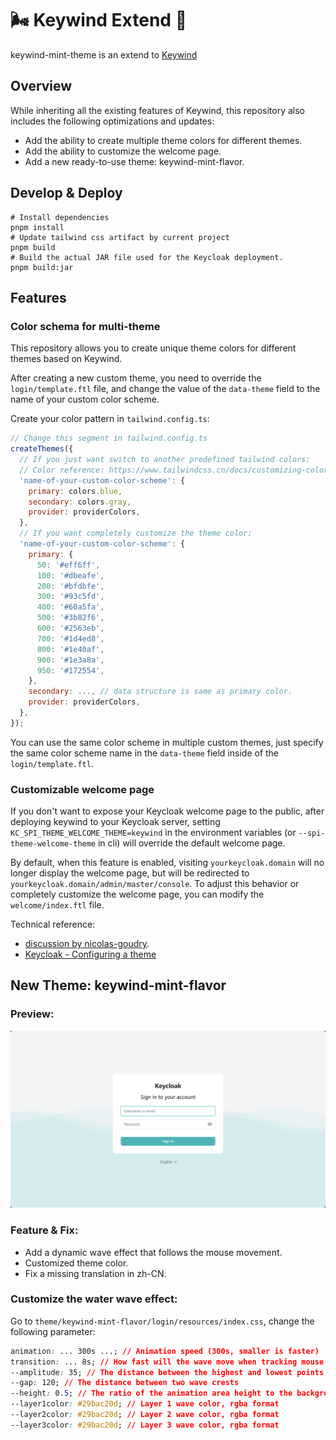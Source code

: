 # :wind_face: Keywind Extend :wind_chime:

keywind-mint-theme is an extend to [Keywind](https://github.com/lukin/keywind)

## Overview

While inheriting all the existing features of Keywind, this repository also includes the following optimizations and updates:

- Add the ability to create multiple theme colors for different themes.
- Add the ability to customize the welcome page.
- Add a new ready-to-use theme: keywind-mint-flavor.

## Develop & Deploy

```shell
# Install dependencies
pnpm install
# Update tailwind css artifact by current project
pnpm build
# Build the actual JAR file used for the Keycloak deployment.
pnpm build:jar
```

## Features

### Color schema for multi-theme

This repository allows you to create unique theme colors for different themes based on Keywind.

After creating a new custom theme, you need to override the `login/template.ftl` file, and change the value of the `data-theme` field to the name of your custom color scheme.

Create your color pattern in `tailwind.config.ts`:

```js
// Change this segment in tailwind.config.ts
createThemes({
  // If you just want switch to another predefined tailwind colors:
  // Color reference: https://www.tailwindcss.cn/docs/customizing-colors
  'name-of-your-custom-color-scheme': {
    primary: colors.blue,
    secondary: colors.gray,
    provider: providerColors,
  },
  // If you want completely customize the theme color:
  'name-of-your-custom-color-scheme': {
    primary: {
      50: '#eff6ff',
      100: '#dbeafe',
      200: '#bfdbfe',
      300: '#93c5fd',
      400: '#60a5fa',
      500: '#3b82f6',
      600: '#2563eb',
      700: '#1d4ed8',
      800: '#1e40af',
      900: '#1e3a8a',
      950: '#172554',
    },
    secondary: ..., // data structure is same as primary color.
    provider: providerColors,
  },
});
```

You can use the same color scheme in multiple custom themes, just specify the same color scheme name in the `data-theme` field inside of the `login/template.ftl`.

### Customizable welcome page

If you don't want to expose your Keycloak welcome page to the public, after deploying keywind to your Keycloak server, setting `KC_SPI_THEME_WELCOME_THEME=keywind` in the environment variables (or `--spi-theme-welcome-theme` in cli) will override the default welcome page.

By default, when this feature is enabled, visiting `yourkeycloak.domain` will no longer display the welcome page, but will be redirected to `yourkeycloak.domain/admin/master/console`. To adjust this behavior or completely customize the welcome page, you can modify the `welcome/index.ftl` file.

Technical reference:

- [discussion by nicolas-goudry](https://github.com/keycloak/keycloak/discussions/10467).
- [Keycloak - Configuring a theme](https://www.keycloak.org/docs/23.0.4/server_development/index.html#configuring-a-theme)

## New Theme: keywind-mint-flavor

### Preview:

![Preview](./docs/images/keywind-mint-flavor.png)

### Feature & Fix:

- Add a dynamic wave effect that follows the mouse movement.
- Customized theme color.
- Fix a missing translation in zh-CN.

### Customize the water wave effect:

Go to `theme/keywind-mint-flavor/login/resources/index.css`, change the following parameter:

```css
animation: ... 300s ...; // Animation speed (300s, smaller is faster)
transition: ... 8s; // How fast will the wave move when tracking mouse movement (8s, smaller is faster)
--amplitude: 35; // The distance between the highest and lowest points of a wave
--gap: 120; // The distance between two wave crests
--height: 0.5; // The ratio of the animation area height to the background area height
--layer1color: #29bac20d; // Layer 1 wave color, rgba format
--layer2color: #29bac20d; // Layer 2 wave color, rgba format
--layer3color: #29bac20d; // Layer 3 wave color, rgba format
```

